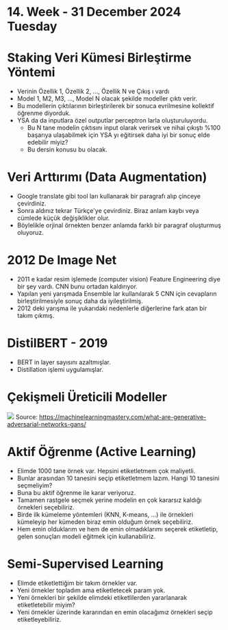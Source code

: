 # 14. Week - 31 December 2024 Tuesday

# Staking Veri Kümesi Birleştirme Yöntemi

* Verinin Özellik 1, Özellik 2, ..., Özellik N ve Çıkış ı vardı
* Model 1, M2, M3, ..., Model N olacak şekilde modeller çıktı verir.
* Bu modellerin çıktılarının birleştirilerek bir sonuca evrilmesine kollektif öğrenme diyorduk.
* YSA da da inputlara özel outputlar perceptron larla oluşturuluyordu.
  * Bu N tane modelin çıktısını input olarak verirsek ve nihai çıkıştı %100 başarıya ulaşabilmek için YSA yı eğitirsek daha iyi bir sonuç elde edebilir miyiz?
  * Bu dersin konusu bu olacak.

# Veri Arttırımı (Data Augmentation)
* Google translate gibi tool ları kullanarak bir paragrafı alıp çinceye çevirdiniz.
* Sonra aldınız tekrar Türkçe'ye çevirdiniz. Biraz anlam kaybı veya cümlede küçük değişiklikler olur.
* Böylelikle orjinal örnekten benzer anlamda farklı bir paragraf oluşturmuş oluyoruz.



# 2012 De Image Net
* 2011 e kadar resim işlemede (computer vision) Feature Engineering diye bir şey vardı. CNN bunu ortadan kaldırıyor.
* Yapılan yeni yarışmada Ensemble lar kullanılarak 5 CNN için cevapların birleştirilmesiyle sonuç daha da iyileştirilmiş.
* 2012 deki yarışma ile yukarıdaki nedenlerle diğerlerine fark atan bir takım çıkmış.

# DistilBERT - 2019
* BERT in layer sayısını azaltmışlar.
* Distillation işlemi uygulamışlar.

# Çekişmeli Üreticili Modeller


![](https://machinelearningmastery.com/wp-content/uploads/2019/04/Example-of-the-Generative-Adversarial-Network-Model-Architecture.png)
Source: https://machinelearningmastery.com/what-are-generative-adversarial-networks-gans/

# Aktif Öğrenme (Active Learning)
* Elimde 1000 tane örnek var. Hepsini etiketletmem çok maliyetli.
* Bunlar arasından 10 tanesini seçip etiketletmem lazım. Hangi 10 tanesini seçmeliyim?
* Buna bu aktif öğrenme ile karar veriyoruz.
* Tamamen rastgele seçmek yerine modelin en çok kararsız kaldığı örnekleri seçebiliriz.
* Birde ilk kümeleme yöntemleri (KNN, K-means, ...) ile örnekleri kümeleyip her kümeden biraz emin olduğum örnek seçebiliriz.
* Hem emin olduklarım ve hem de emin olmadıklarımı seçerek etiketletip, gelen sonuçları modeli eğitmek için kullanabiliriz.

# Semi-Supervised Learning
* Elimde etiketlettiğim bir takım örnekler var.
* Yeni örnekler topladım ama etiketletecek param yok.
* Yeni örnekleri bir şekilde elimdeki etiketlilerden yararlanarak etiketletebilir miyim?
* Yeni örnekler üzerinde kararından en emin olacağımız örnekleri seçip etiketleyebiliriz.